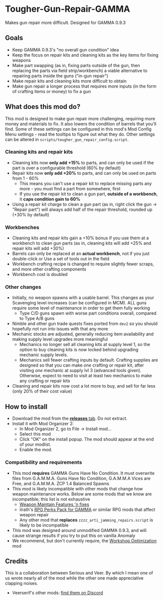 # Tougher-Gun-Repair-GAMMA
 Makes gun repair more difficult. Designed for GAMMA 0.9.3

## Goals
- Keep GAMMA 0.9.3's "no overall gun condition" idea
- Keep the focus on repair kits and cleaning kits as the key items for fixing weapons
- Make part swapping (as in, fixing parts outside of the gun, then replacing the parts via field strip/workbench) a viable alternative to repairing parts inside the guns ("in-gun repair")
- Make repair kits and cleaning kits more difficult to obtain
- Make gun repair a longer process that requires more inputs (in the form of crafting items or money) to fix a gun

## What does this mod do?

This mod is designed to make gun repair more challenging, requiring more money and materials to fix. It also lowers the condition of barrels that you'll find. Some of these settings can be configured in this mod's Mod Config Menu settings - read the tooltips to figure out what they do. Other settings can be altered in `scripts/tougher_gun_repair_config.script`.

### Cleaning kits and repair kits
- Cleaning kits now **only add +15%** to parts, and can only be used if the part is over a configurable threshold (60% by default)
- Repair kits now **only add +20%** to parts, and can only be used on parts from 1 - 60%
  - This means you can't use a repair kit to replace missing parts any more - you must find a part from somewhere, first
  - If you use the repair kit to clean a gun part, **outside of a workbench**, it **caps condition gain to 60%**
- Using a repair kit charge to clean a gun part (as in, right click the gun → "Repair part") will always add half of the repair threshold, rounded up (+30% by default)

### Workbenches
- Cleaning kits and repair kits gain a +10% bonus if you use them at a workbench to clean gun parts (as in, cleaning kits will add +25% and repair kits will add +30%)
- Barrels can only be replaced at an **actual workbench**, not if you just double-click or Use a set of tools out in the field
- Workbench crafting recipe is changed to require slightly fewer scraps, and more other crafting components
- Workbench cost is doubled

### Other changes
- Initially, no weapon spawns with a usable barrel. This changes as your Scavenging level increases (can be configured in MCM). ALL guns require some level of maintenance in order to get them fully working
    - Type C/D guns spawn with worse part conditions overall, compared to Type A/B guns
- Nimble and other gun trade quests fixes ported from `dev2` so you should hopefully not run into issues with that any more
- Mechanic stocks are adjusted, generally reducing item availability and making supply level upgrades more meaningful
    - Mechanics no longer sell all cleaning kits at supply level 1, so the option to buy cleaning kits is now locked behind upgrading mechanic supply levels.
    - Mechanics sell fewer crafting inputs by default. Crafting supplies are designed so that you can make *one* crafting or repair kit, after visiting *one* mechanic at supply lvl 3 (advanced tools given). Otherwise, expect to need to visit at least two mechanics to make any crafting or repair kits
- Cleaning and repair kits now cost a lot more to buy, and sell for far less (only 20% of their cost value)

## How to install
- Download the mod from the [**releases** tab](https://github.com/veerserif/Tougher-Gun-Repair-GAMMA/releases). Do not extract.
- Install it with Mod Organizer 2:
  - In Mod Organizer 2, go to File -> Install mod...
  - Select this mod
  - Click "OK" on the install popup. The mod should appear at the end of your modlist.
  - Enable the mod.

### Compatibility and requirements

- This mod **requires** GAMMA Guns Have No Condition. It must overwrite files from G.A.M.M.A. Guns Have No Condition, G.A.M.M.A Vices are Free, and G.A.M.M.A. ZCP 1.4 Balanced Spawns
- This mod is likely incompatible with other mods that change how weapon maintenance works. Below are some mods that we know are incompatible; this list is not exhaustive
  - [Weapon Maintain Features 'n fixes](https://github.com/Bence7661/Serious_Weapon_Maintain_Features)
  - ilrath's [RPG Perks Pack for GAMMA](https://github.com/ilrathCXV/RPG-XP-Redux-Orleon-ilrathCXV) or similar RPG mods that affect weapon repair
  - Any other mod that **replaces** `zzzz_arti_jamming_repairs.script` is likely to be incompatible
- This mod was designed around unmodified GAMMA 0.9.3, and will cause strange results if you try to put this on vanilla Anomaly
- We recommend, but don't currently require, the [Workshop Optimization](https://github.com/Bence7661/Serious_Workshop_Optimization) mod

## Credits

This is a collaboration between Serious and Veer. By which I mean one of us wrote nearly all of the mod while the other one made appreciative clapping noises.

- Veerserif's other mods: [find them on Discord](https://discord.com/channels/912320241713958912/1257380080397844533/1257390905560928297)
